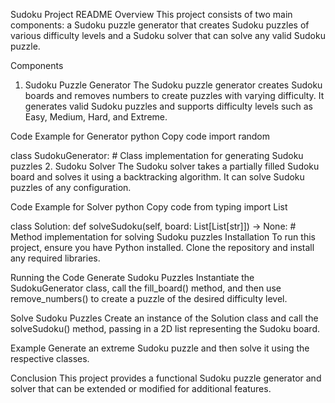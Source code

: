 Sudoku Project README
Overview
This project consists of two main components: a Sudoku puzzle generator that creates Sudoku puzzles of various difficulty levels and a Sudoku solver that can solve any valid Sudoku puzzle.

Components
1. Sudoku Puzzle Generator
The Sudoku puzzle generator creates Sudoku boards and removes numbers to create puzzles with varying difficulty. It generates valid Sudoku puzzles and supports difficulty levels such as Easy, Medium, Hard, and Extreme.

Code Example for Generator
python
Copy code
import random

class SudokuGenerator:
    # Class implementation for generating Sudoku puzzles
2. Sudoku Solver
The Sudoku solver takes a partially filled Sudoku board and solves it using a backtracking algorithm. It can solve Sudoku puzzles of any configuration.

Code Example for Solver
python
Copy code
from typing import List

class Solution:
    def solveSudoku(self, board: List[List[str]]) -> None:
        # Method implementation for solving Sudoku puzzles
Installation
To run this project, ensure you have Python installed. Clone the repository and install any required libraries.

Running the Code
Generate Sudoku Puzzles
Instantiate the SudokuGenerator class, call the fill_board() method, and then use remove_numbers() to create a puzzle of the desired difficulty level.

Solve Sudoku Puzzles
Create an instance of the Solution class and call the solveSudoku() method, passing in a 2D list representing the Sudoku board.

Example
Generate an extreme Sudoku puzzle and then solve it using the respective classes.

Conclusion
This project provides a functional Sudoku puzzle generator and solver that can be extended or modified for additional features.
